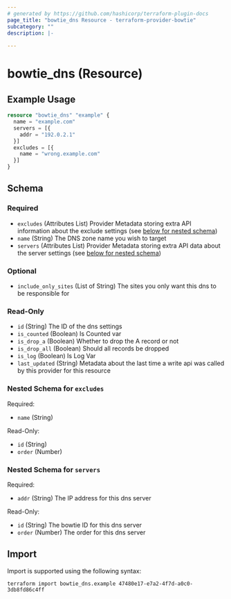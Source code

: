 ```yaml
---
# generated by https://github.com/hashicorp/terraform-plugin-docs
page_title: "bowtie_dns Resource - terraform-provider-bowtie"
subcategory: ""
description: |-
  
---
```


# bowtie_dns (Resource)



## Example Usage

```terraform
resource "bowtie_dns" "example" {
  name = "example.com"
  servers = [{
    addr = "192.0.2.1"
  }]
  excludes = [{
    name = "wrong.example.com"
  }]
}
```

<!-- schema generated by tfplugindocs -->
## Schema

### Required

- `excludes` (Attributes List) Provider Metadata storing extra API information about the exclude settings (see [below for nested schema](#nestedatt--excludes))
- `name` (String) The DNS zone name you wish to target
- `servers` (Attributes List) Provider Metadata storing extra API data about the server settings (see [below for nested schema](#nestedatt--servers))

### Optional

- `include_only_sites` (List of String) The sites you only want this dns to be responsible for

### Read-Only

- `id` (String) The ID of the dns settings
- `is_counted` (Boolean) Is Counted var
- `is_drop_a` (Boolean) Whether to drop the A record or not
- `is_drop_all` (Boolean) Should all records be dropped
- `is_log` (Boolean) Is Log Var
- `last_updated` (String) Metadata about the last time a write api was called by this provider for this resource

<a id="nestedatt--excludes"></a>
### Nested Schema for `excludes`

Required:

- `name` (String)

Read-Only:

- `id` (String)
- `order` (Number)


<a id="nestedatt--servers"></a>
### Nested Schema for `servers`

Required:

- `addr` (String) The IP address for this dns server

Read-Only:

- `id` (String) The bowtie ID for this dns server
- `order` (Number) The order for this dns server

## Import

Import is supported using the following syntax:

```shell
terraform import bowtie_dns.example 47480e17-e7a2-4f7d-a0c0-3db8fd86c4ff
```
